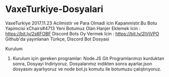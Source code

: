# VaxeTurkiye-Dosyalari
VaxeTurkiye 2017.11.23 Acilmistir ve Para Olmadi icin Kapanmistir.Bu Botu Yapimcisi  xChairs#4713 Yeni Botumuz Olan Hanjer Eklemek Icin : https://bit.ly/2s6FOBF Discord Bots Oy Vermek Icin : https://bit.ly/2IVjVPO
Github'da yayınlanan Türkçe, Discord Bot Dosyasi

Kurulum
1. Kurulum için gereken programlar:
Node.JS
Git
Programlarımızı kurduktan sonra, Dosyayi Indiriyoruz.
Dosyalarımız indikten sonra ayarlar.json dosyasını ayarlıyoruz ve node bot.js komutu ile botumuzu çalıştırıyoruz.
